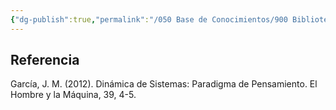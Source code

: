 ```yaml
---
{"dg-publish":true,"permalink":"/050 Base de Conocimientos/900 Biblioteca/Zk Lit (García, 2012) Dinámica de Sistemas - Paradigma de Pensamiento/","tags":["digitalGarden"]}
---
```


## Referencia
García, J. M. (2012). Dinámica de Sistemas: Paradigma de Pensamiento. El Hombre y la Máquina, 39, 4-5.